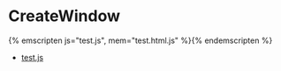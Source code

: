 # CreateWindow

{% emscripten js="test.js", mem="test.html.js" %}{% endemscripten %}

- [test.js](test.c)
